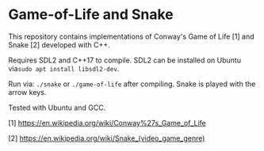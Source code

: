 # Game-of-Life and Snake

This repository contains implementations of Conway's Game of Life [1] and Snake [2] developed with C++.

Requires SDL2 and C++17 to compile. SDL2 can be installed on Ubuntu via`sudo apt install libsdl2-dev`.

Run via: `./snake` or `./game-of-life` after compiling. Snake is played with the arrow keys.

Tested with Ubuntu and GCC.

[1] https://en.wikipedia.org/wiki/Conway%27s_Game_of_Life

[2] https://en.wikipedia.org/wiki/Snake_(video_game_genre)


